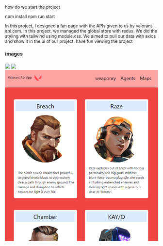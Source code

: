 
how do we start the project

npm install
npm run start

<p>  
  In this project, I designed a fan page with the APIs given to us by valorant-api.com. In this project, we managed the global store with redux. We did the styling with tailwind using module.css. We aimed to pull our data with axios and show it in the ui of our project. have fun viewing the project
  <p/>

<h3> images <h3/>
<img src='https://raw.githubusercontent.com/baranbyzt/valorant-api-redux-tailwind-axios-module-css/main/src/screenshot/1.PNG' />
  
  <img src='https://raw.githubusercontent.com/baranbyzt/valorant-api-redux-tailwind-axios-module-css/main/src/screenshot/2.PNG' />
  
  <img src='https://raw.githubusercontent.com/baranbyzt/valorant-api-redux-tailwind-axios-module-css/main/src/screenshot/3.PNG' />
